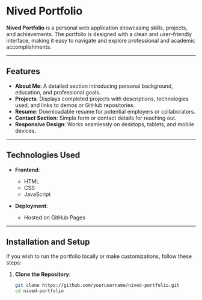 # Nived Portfolio

**Nived Portfolio** is a personal web application showcasing skills, projects, and achievements. The portfolio is designed with a clean and user-friendly interface, making it easy to navigate and explore professional and academic accomplishments.

---

## Features

- **About Me**: A detailed section introducing personal background, education, and professional goals.
- **Projects**: Displays completed projects with descriptions, technologies used, and links to demos or GitHub repositories.
- **Resume**: Downloadable resume for potential employers or collaborators.
- **Contact Section**: Simple form or contact details for reaching out.
- **Responsive Design**: Works seamlessly on desktops, tablets, and mobile devices.

---

## Technologies Used

- **Frontend**:
  - HTML
  - CSS
  - JavaScript

- **Deployment**:
  - Hosted on GitHub Pages

---

## Installation and Setup

If you wish to run the portfolio locally or make customizations, follow these steps:

1. **Clone the Repository**:
   ```bash
   git clone https://github.com/yourusername/nived-portfolio.git
   cd nived-portfolio
